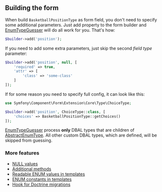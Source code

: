 ## Building the form

When build `BasketballPositionType` as form field, you don't need to specify some additional parameters. Just add property to the form builder and [EnumTypeGuesser](./../../Form/EnumTypeGuesser.php "EnumTypeGuesser") will do all work for you. That's how:

```php
$builder->add('position');
```

If you need to add some extra parameters, just skip the second *field type* parameter:

```php
$builder->add('position', null, [
    'required' => true,
    'attr' => [
        'class' => 'some-class'
    ]
]);
```

If for some reason you need to specify full config, it can look like this:

```php
use Symfony\Component\Form\Extension\Core\Type\ChoiceType;

$builder->add('position', ChoiceType::class, [
    'choices' => BasketballPositionType::getChoices()
]);
```

[EnumTypeGuesser](./../../Form/EnumTypeGuesser.php "EnumTypeGuesser") process **only** DBAL types that are children of [AbstractEnumType](./../../DBAL/Types/AbstractEnumType.php "AbstractEnumType").
All other custom DBAL types, which are defined, will be skipped from guessing.

### More features

* [NULL values](./null_values.md "NULL values")
* [Additional methods](./additional_methods.md "Additional methods")
* [Readable ENUM values in templates](./readable_enum_values_in_template.md "Readable ENUM values in templates")
* [ENUM constants in templates](./enum_constants_in_templates.md "ENUM constants in templates")
* [Hook for Doctrine migrations](./hook_for_doctrine_migrations.md "Hook for Doctrine migrations")
